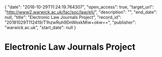 {
  "date": "2018-10-29T11:24:19.764307", 
  "open_access": true, 
  "target_url": "http://www2.warwick.ac.uk/fac/soc/law/elj/", 
  "description": "", 
  "end_date": null, 
  "title": "Electronic Law Journals Project", 
  "record_id": "20181029T112419/T1hzwRuh9DnWoxkMiw+okw==", 
  "publisher": "warwick.ac.uk", 
  "start_date": null
}

# Electronic Law Journals Project

